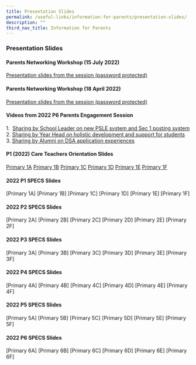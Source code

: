 ```yaml
---
title: Presentation Slides
permalink: /useful-links/information-for-parents/presentation-slides/
description: ""
third_nav_title: Information for Parents
---
```

### **Presentation Slides**
#### **Parents Networking Workshop (15 July 2022)**

[Presentation slides from the session (password protected)](https://whitesandspri.moe.edu.sg/qql/slot/u509/Parents/Information%20for%20Parents/2022/Parents%20Networking%20Workshop%2015%20July%202022.pdf)

#### **Parents Networking Workshop (18 April 2022)**

[Presentation slides from the session (password protected)](https://whitesandspri.moe.edu.sg/qql/slot/u509/2022/Presentation%20slides/18%20April%20Parents%20Networking%20Workshop/2022%20Parents%20Networking%20Workshop%20Session%201-18%20Apr%202022.pdf)

#### **Videos from 2022 P6 Parents Engagement Session**

1\.  [Sharing by School Leader on new PSLE system and Sec 1 posting system](https://whitesandspri.moe.edu.sg/qql/slot/u509/Parents/Information%20for%20Parents/Videos/PSLE%20new%20system%20and%20S1%20posting%20system%201.mp4)<br>
2\. [Sharing by Year Head on holistic development and support for students](https://whitesandspri.moe.edu.sg/qql/slot/u509/Parents/Information%20for%20Parents/Videos/Year%20Head%20Sharing%201.mp4)<br>
3\. [Sharing by Alumni on DSA application experiences](https://whitesandspri.moe.edu.sg/qql/slot/u509/Parents/Information%20for%20Parents/Videos/Alumni%20sharing%201%201.mp4)

#### **P1 (2022) Care Teachers Orientation Slides**

[Primary 1A](/files/p1careteacher1.pdf)
[Primary 1B](/files/p1careteacher2.pdf)
[Primary 1C](/files/p1careteacher3.pdf)
[Primary 1D](/files/p1careteacher4.pdf)
[Primary 1E](/files/p1careteacher5.pdf)
[Primary 1F](/files/p1careteacher6.pdf)

#### **2022 P1 SPECS Slides**

[Primary 1A]
[Primary 1B]
[Primary 1C]
[Primary 1D]
[Primary 1E]
[Primary 1F]

#### **2022 P2 SPECS Slides**

[Primary 2A]
[Primary 2B]
[Primary 2C]
[Primary 2D]
[Primary 2E]
[Primary 2F]

#### **2022 P3 SPECS Slides**

[Primary 3A]
[Primary 3B]
[Primary 3C]
[Primary 3D]
[Primary 3E]
[Primary 3F]

#### **2022 P4 SPECS Slides**

[Primary 4A]
[Primary 4B]
[Primary 4C]
[Primary 4D]
[Primary 4E]
[Primary 4F]

#### **2022 P5 SPECS Slides**

[Primary 5A]
[Primary 5B]
[Primary 5C]
[Primary 5D]
[Primary 5E]
[Primary 5F]

#### **2022 P6 SPECS Slides**

[Primary 6A]
[Primary 6B]
[Primary 6C]
[Primary 6D]
[Primary 6E]
[Primary 6F]